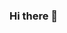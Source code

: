 ### Hi there 👋

<!--
**LeonoreShaw/LeonoreShaw** is a ✨ _special_ ✨ repository because its `README.md` (this file) appears on your GitHub profile.

Here are some ideas to get you started:

- 🌱 I’m currently learning programing
- 📫 E-mail:LeonoreShaw@gmail.com

-->
